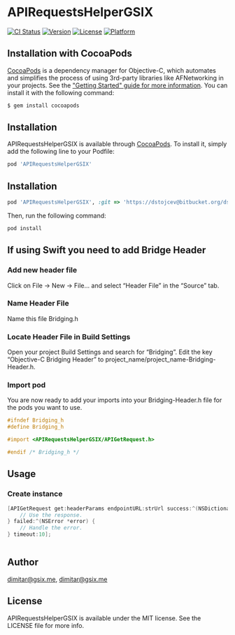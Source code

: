 # APIRequestsHelperGSIX

[![CI Status](https://img.shields.io/travis/dimitar@gsix.me/APIRequestsHelperGSIX.svg?style=flat)](https://travis-ci.org/dimitar@gsix.me/APIRequestsHelperGSIX)
[![Version](https://img.shields.io/cocoapods/v/APIRequestsHelperGSIX.svg?style=flat)](https://cocoapods.org/pods/APIRequestsHelperGSIX)
[![License](https://img.shields.io/cocoapods/l/APIRequestsHelperGSIX.svg?style=flat)](https://cocoapods.org/pods/APIRequestsHelperGSIX)
[![Platform](https://img.shields.io/cocoapods/p/APIRequestsHelperGSIX.svg?style=flat)](https://cocoapods.org/pods/APIRequestsHelperGSIX)

## Installation with CocoaPods

[CocoaPods](http://cocoapods.org) is a dependency manager for Objective-C, which automates and simplifies the process of using 3rd-party libraries like AFNetworking in your projects. See the ["Getting Started" guide for more information](https://github.com/AFNetworking/AFNetworking/wiki/Getting-Started-with-AFNetworking). You can install it with the following command:

```bash
$ gem install cocoapods
```

## Installation

APIRequestsHelperGSIX is available through [CocoaPods](https://cocoapods.org). To install
it, simply add the following line to your Podfile:

```ruby
pod 'APIRequestsHelperGSIX'
```

## Installation

```ruby
pod 'APIRequestsHelperGSIX', :git => 'https://dstojcev@bitbucket.org/dstojcev/apirequestshelpergsix.git'
```

Then, run the following command:

```ruby
pod install
```

## If using Swift you need to add Bridge Header
### Add new header file
Click on File -> New -> File… and select “Header File” in the “Source” tab.

### Name Header File
Name this file Bridging.h

###  Locate Header File in Build Settings
Open your project Build Settings and search for “Bridging”. Edit the key “Objective-C Bridging Header” to project_name/project_name-Bridging-Header.h.

### Import pod
You are now ready to add your imports into your Bridging-Header.h file for the pods you want to use.
```objective-c
#ifndef Bridging_h
#define Bridging_h

#import <APIRequestsHelperGSIX/APIGetRequest.h>

#endif /* Bridging_h */
```
## Usage

### Create instance

```objective-c
[APIGetRequest get:headerParams endpointURL:strUrl success:^(NSDictionary *response) {
    // Use the response.
} failed:^(NSError *error) {
    // Handle the error.
} timeout:10];
```
```swift

```

## Author

dimitar@gsix.me, dimitar@gsix.me

## License

APIRequestsHelperGSIX is available under the MIT license. See the LICENSE file for more info.
